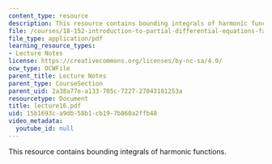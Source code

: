 ```yaml
---
content_type: resource
description: This resource contains bounding integrals of harmonic functions.
file: /courses/18-152-introduction-to-partial-differential-equations-fall-2005/15b1693ca9db58b1cb197b860a2ffb48_lecture16.pdf
file_type: application/pdf
learning_resource_types:
- Lecture Notes
license: https://creativecommons.org/licenses/by-nc-sa/4.0/
ocw_type: OCWFile
parent_title: Lecture Notes
parent_type: CourseSection
parent_uid: 2a38a77e-a133-705c-7227-27043181253a
resourcetype: Document
title: lecture16.pdf
uid: 15b1693c-a9db-58b1-cb19-7b860a2ffb48
video_metadata:
  youtube_id: null
---
```

This resource contains bounding integrals of harmonic functions.